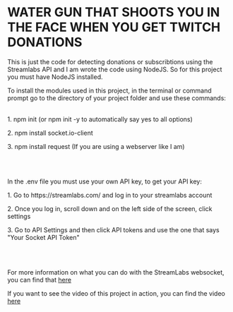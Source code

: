 <h1>WATER GUN THAT SHOOTS YOU IN THE FACE WHEN YOU GET TWITCH DONATIONS</h1>

This is just the code for detecting donations or subscribtions using the Streamlabs API and I am wrote the code using NodeJS.
So for this project you must have NodeJS installed.

To install the modules used in this project, in the terminal or command prompt go to the directory of your project folder and use these commands:
<br></br>
<p>1. npm init (or npm init -y to automatically say yes to all options) </p>
<p>2. npm install socket.io-client</p>
<p>3. npm install request (If you are using a webserver like I am) </p>

<br></br>

In the .env file you must use your own API key, to get your API key:
<p>1. Go to https://streamlabs.com/ and log in to your streamlabs account</p>
<p>2. Once you log in, scroll down and on the left side of the screen, click settings</p>
<p>3. Go to API Settings and then click API tokens and use the one that says "Your Socket API Token" </p>

<br></br>

For more information on what you can do with the StreamLabs websocket, you can find that <a href="https://dev.streamlabs.com/docs/socket-api">here</a>

If you want to see the video of this project in action, you can find the video <a href="https://www.youtube.com/watch?v=Dif8ybXWoFY">here</a>

